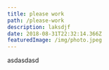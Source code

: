 ```yaml
---
title: please work
path: /please-work
description: laksdjf
date: 2018-08-31T22:32:14.366Z
featuredImage: /img/photo.jpeg
---
```

asdasdasd

